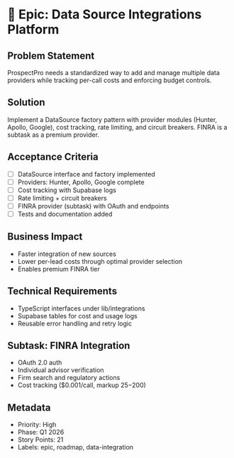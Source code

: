 # 🔌 Epic: Data Source Integrations Platform

## Problem Statement

ProspectPro needs a standardized way to add and manage multiple data providers while tracking per-call costs and enforcing budget controls.

## Solution

Implement a DataSource factory pattern with provider modules (Hunter, Apollo, Google), cost tracking, rate limiting, and circuit breakers. FINRA is a subtask as a premium provider.

## Acceptance Criteria

- [ ] DataSource interface and factory implemented
- [ ] Providers: Hunter, Apollo, Google complete
- [ ] Cost tracking with Supabase logs
- [ ] Rate limiting + circuit breakers
- [ ] FINRA provider (subtask) with OAuth and endpoints
- [ ] Tests and documentation added

## Business Impact

- Faster integration of new sources
- Lower per-lead costs through optimal provider selection
- Enables premium FINRA tier

## Technical Requirements

- TypeScript interfaces under lib/integrations
- Supabase tables for cost and usage logs
- Reusable error handling and retry logic

## Subtask: FINRA Integration

- OAuth 2.0 auth
- Individual advisor verification
- Firm search and regulatory actions
- Cost tracking ($0.001/call, markup $25-$200)

## Metadata

- Priority: High
- Phase: Q1 2026
- Story Points: 21
- Labels: epic, roadmap, data-integration
